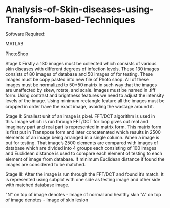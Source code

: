 # Analysis-of-Skin-diseases-using-Transform-based-Techniques

Software Required: 

MATLAB

PhotoShop

Stage I:
Firstly a 130 images must be collected which consists of various skin diseases with different degrees of infection levels. These 130 images consists of 80 images of database and 50 images of for testing. These images must be copy pasted into new file of Photo shop. All of these images must be normalized to 50*50 matrix in such way that the images are unaffected by skew, rotate, and scale. Images must be named in .tiff form. Using contrast and brightness features we need to adjust the intensity levels of the image. Using minimum rectangle feature all the images must be cropped in order have the exact image, avoiding the wastage around it.

Stage II:
Smallest unit of an image is pixel. FFT/DCT algorithm is used in this. Image which is run through FFT/DCT for loop gives out real and imaginary part and real part is represented in matrix form. This matrix form is first put in Transpose form and later concatenated which results in 2500 elements of an image being arranged in a single column. When a image is put for testing. That image’s 2500 elements are compared with images of database which are divided into 4 groups each consisting of 100 images and Euclidean distance is used to compare each element of testing to each element of image from database. If minimum Euclidean distance if found the images are considered to be matched. 

Stage III:
After the image is run through the FFT/DCT and found it’s match. It is represented using subplot with one side as testing image and other side with matched database image. 

"N" on top of image denotes - Image of normal and healthy skin
"A" on top of image denotes - Image of skin lesion 
